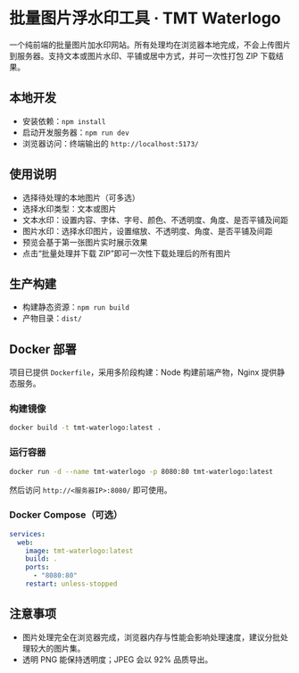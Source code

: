 # 批量图片浮水印工具 · TMT Waterlogo

一个纯前端的批量图片加水印网站。所有处理均在浏览器本地完成，不会上传图片到服务器。支持文本或图片水印、平铺或居中方式，并可一次性打包 ZIP 下载结果。

## 本地开发

- 安装依赖：`npm install`
- 启动开发服务器：`npm run dev`
- 浏览器访问：终端输出的 `http://localhost:5173/`

## 使用说明

- 选择待处理的本地图片（可多选）
- 选择水印类型：文本或图片
- 文本水印：设置内容、字体、字号、颜色、不透明度、角度、是否平铺及间距
- 图片水印：选择水印图片，设置缩放、不透明度、角度、是否平铺及间距
- 预览会基于第一张图片实时展示效果
- 点击“批量处理并下载 ZIP”即可一次性下载处理后的所有图片

## 生产构建

- 构建静态资源：`npm run build`
- 产物目录：`dist/`

## Docker 部署

项目已提供 `Dockerfile`，采用多阶段构建：Node 构建前端产物，Nginx 提供静态服务。

### 构建镜像

```bash
docker build -t tmt-waterlogo:latest .
```

### 运行容器

```bash
docker run -d --name tmt-waterlogo -p 8080:80 tmt-waterlogo:latest
```

然后访问 `http://<服务器IP>:8080/` 即可使用。

### Docker Compose（可选）

```yaml
services:
  web:
    image: tmt-waterlogo:latest
    build: .
    ports:
      - "8080:80"
    restart: unless-stopped
```

## 注意事项

- 图片处理完全在浏览器完成，浏览器内存与性能会影响处理速度，建议分批处理较大的图片集。
- 透明 PNG 能保持透明度；JPEG 会以 92% 品质导出。
